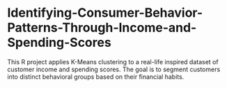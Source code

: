# Identifying-Consumer-Behavior-Patterns-Through-Income-and-Spending-Scores
This R project applies K-Means clustering to a real-life inspired dataset of customer income and spending scores. The goal is to segment customers into distinct behavioral groups based on their financial habits.
